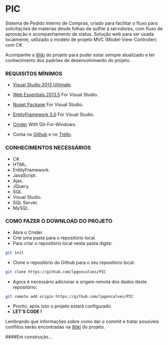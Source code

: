 # PIC
Sistema de Pedido Interno de Compras, criado para facilitar o fluxo para solicitações de materias desde folhas de sulfite á servidores, com fluxo de aprovação e acompanhamento de status.
Solução web para ser usada localmente, utilizado o modelo de projeto MVC (Model-View-Controller) com C#.

Acompanhe a [Wiki](https://github.com/lpgoncalves/PIC/wiki) do projeto para poder estar sempre atualizado e ter conhecimento dos padrões de desenvolvimento do projeto.

### REQUISITOS MÍNIMOS
- [Visual Studio 2013 Ultimate](https://www.microsoft.com/pt-br/download/details.aspx?id=48129).

- [Web Essentials 2013.5](https://visualstudiogallery.msdn.microsoft.com/56633663-6799-41d7-9df7-0f2a504ca361) For Visual Studio.
 
- [Nuget Package](https://visualstudiogallery.msdn.microsoft.com/4ec1526c-4a8c-4a84-b702-b21a8f5293ca) For Visual Studio.
 
- [EntityFramework 5.0](https://www.nuget.org/packages/EntityFramework/5.0.0) For Visual Studio.

- [Cmder](http://cmder.net/) With Git-For-Windows.

- Conta no [Github](https://github.com) e no [Trello](https://trello.com).

### CONHECIMENTOS NECESSÁRIOS
- C#.
- HTML.
- EntityFramework.
- JavaScript.
- Ajax.
- JQuery.
- SQL.
- Visual Studio.
- SQL Server.
- MySQL.

### COMO FAZER O DOWNLOAD DO PROJETO
- Abra o Cmder.
- Crie uma pasta para o repositório local.
- Para criar o repositório local nesta pasta digite:
```sh
git init
```
- Clone o repositório do Github para o seu repositório local:
```sh
git clone https://github.com/lpgoncalves/PIC
```
- Agora é necessário adicionar a origem remota dos dados deste repositório:
```sh
git remote add origin https://github.com/lpgoncalves/PIC
```
- Pronto, após isso o projeto estará configurado.
- **LET'S CODE !**

Lembrando que informações sobre como dar o commit e tratar possíveis conflitos serão encontradas na [Wiki](https://github.com/lpgoncalves/PIC/wiki) do projeto.

####Em construção...
